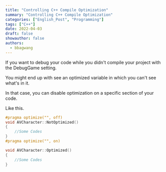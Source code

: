 ```yaml
---
title: "Controlling C++ Compile Optimization"
summary: "Controlling C++ Compile Optimization"
categories: ["English_Post", "Programming"]
tags: ["C++"]
date: 2022-04-03
draft: false
showauthor: false
authors:
  - bbagwang
---
```


If you want to debug your code while you didn't compile your project with the DebugGame setting.

You might end up with see an optimized variable in which you can't see what's in it.

In that case, you can disable optimization on a specific section of your code.

Like this.

```cpp
#pragma optimize("", off)
void AVCharacter::NotOptimized()
{
	//Some Codes
}
#pragma optimize("", on)

void AVCharacter::Optimized()
{
	//Some Codes
}
```
